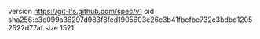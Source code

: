 version https://git-lfs.github.com/spec/v1
oid sha256:c3e099a36297d983f8fed1905603e26c3b41fbefbe732c3bdbd12052522d77af
size 1521
